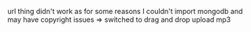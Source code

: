 url thing didn't work as for some reasons I couldn't import mongodb
and may have copyright issues
=> switched to drag and drop upload mp3
